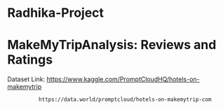 # Radhika-Project
# MakeMyTripAnalysis: Reviews and Ratings
Dataset Link: https://www.kaggle.com/PromptCloudHQ/hotels-on-makemytrip
              
              https://data.world/promptcloud/hotels-on-makemytrip-com

           




